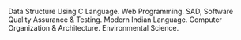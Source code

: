 Data Structure Using C Language.
Web Programming.
SAD, Software Quality Assurance & Testing.
Modern Indian Language.
Computer Organization & Architecture.
Environmental Science.
